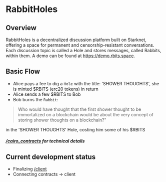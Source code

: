 # RabbitHoles

## Overview

RabbitHoles is a decentralized discussion platform built on Starknet, offering a space for permanent and censorship-resistant conversations. Each discussion topic is called a Hole and stores messages, called Rabbits, within them. A demo can be found at https://demo.rbits.space.

## Basic Flow

- Alice pays a fee to dig a `Hole` with the title: 'SHOWER THOUGHTS', she is minted $RBITS (erc20 tokens) in return
- Alice sends a few $RBITS to Bob
- Bob burns the `Rabbit`:

> Who would have thought that the first shower thought to be immortalized on a blockchain would be about the very concept of storing shower thoughts on a blockchain?"

in the 'SHOWER THOUGHTS' Hole, costing him some of his $RBITS

##### [/cairo_contracts](./cairo_contracts/) for technical details

## Current development status

- Finalizing [/client](./client)
- Connecting contracts -> client

